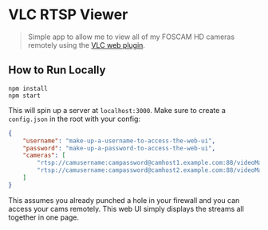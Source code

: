 # VLC RTSP Viewer

> Simple app to allow me to view all of my FOSCAM HD cameras remotely using the [VLC web plugin](https://wiki.videolan.org/Documentation:WebPlugin).

## How to Run Locally

```
npm install
npm start
```

This will spin up a server at `localhost:3000`. Make sure to create a `config.json` in the root with your config:

```json
{
	"username": "make-up-a-username-to-access-the-web-ui",
	"password": "make-up-a-password-to-access-the-web-ui",
	"cameras": [
		"rtsp://camusername:campassword@camhost1.example.com:88/videoMain",
		"rtsp://camusername:campassword@camhost2.example.com:88/videoMain"
	]
}
```

This assumes you already punched a hole in your firewall and you can access your cams remotely. This web UI simply displays the streams all together in one page.